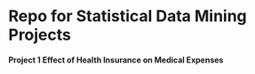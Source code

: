 # Repo for Statistical Data Mining Projects
#### Project 1 Effect of Health Insurance on Medical Expenses
